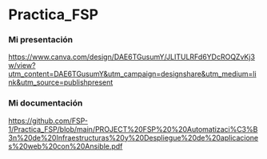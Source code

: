 # Practica_FSP
### Mi presentación
https://www.canva.com/design/DAE6TGusumY/JLITULRFd6YDcROQZvKj3w/view?utm_content=DAE6TGusumY&utm_campaign=designshare&utm_medium=link&utm_source=publishpresent

### Mi documentación
https://github.com/FSP-1/Practica_FSP/blob/main/PROJECT%20FSP%20%20Automatizaci%C3%B3n%20de%20Infraestructuras%20y%20Despliegue%20de%20aplicaciones%20web%20con%20Ansible.pdf
